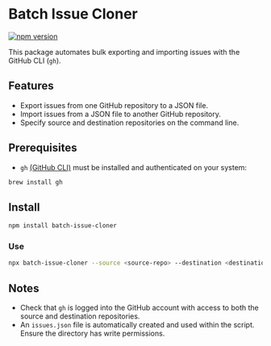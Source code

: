 # Batch Issue Cloner

[![npm version](https://badge.fury.io/js/batch-issue-cloner.svg)](https://badge.fury.io/js/batch-issue-cloner)

This package automates bulk exporting and importing issues with the GitHub CLI (`gh`).

## Features

- Export issues from one GitHub repository to a JSON file.
- Import issues from a JSON file to another GitHub repository.
- Specify source and destination repositories on the command line.

## Prerequisites

- `gh` [(GitHub CLI)](https://cli.github.com/) must be installed and authenticated on your system:

```zsh
brew install gh
```

## Install

```bash
npm install batch-issue-cloner
```

### Use

```zsh
npx batch-issue-cloner --source <source-repo> --destination <destination-repo>
```

## Notes

- Check that `gh` is logged into the GitHub account with access to both the source and destination repositories.
- An `issues.json` file is automatically created and used within the script. Ensure the directory has write permissions.
